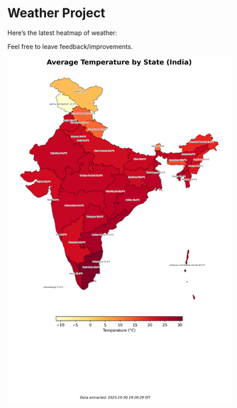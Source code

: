# Weather Project

Here’s the latest heatmap of weather:

Feel free to leave feedback/improvements.

![India Heatmap](docs/assets/india_heatmap.png?v=036D28)

